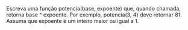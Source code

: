 Escreva uma função potencia(base, expoente) que, quando chamada, retorna base ^ expoente. Por exemplo, potencia(3, 4) deve retornar 81. Assuma que expoente é um inteiro maior ou igual a 1.